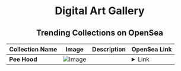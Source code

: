 <div align="center">

# Digital Art Gallery

## Trending Collections on OpenSea

| Collection Name                       | Image                                                                                     | Description                       | OpenSea Link                                                                                          |
|---------------------------------------|-------------------------------------------------------------------------------------------|-----------------------------------|--------------------------------------------------------------------------------------------------------|
| **Pee Hood** | ![Image](https://i.seadn.io/s/raw/files/87d02245f9e39cbf127c09c7bf3aee84.jpg?w=500&auto=format?w=200&auto=format) |  | <details><summary>Link</summary>[Pee Hood](https://opensea.io/collection/pee-hood)</details> |

</div>